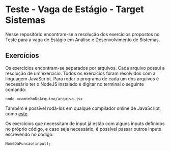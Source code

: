 # Teste - Vaga de Estágio - Target Sistemas

Nesse repositório encontram-se a resolução dos exercícios propostos no Teste para a vaga de Estágio em Análise e Desenvolvimento de Sistemas.

## Exercícios

Os exercícios encontram-se separados por arquivos. Cada arquivo possui a resolução de um exercício. Todos os exercícios foram resolvidos com a linguagem JavaScript.
Para rodar o programa de cada um dos arquivos é necessário ter o NodeJS instalado e digitar no terminal o seguinte comando:

```
node <caminhoDoArquivo/arquivo.js>
```

Também é possível rodá-los em qualque compilador online de JavaScript, como [este](https://www.programiz.com/javascript/online-compiler/).

Os exercícios que necessitam de input já estão com alguns inputs definidos no próprio código, e caso seja necessário, é possível passar outros inputs escrevendo no código:

```
NomeDaFuncao(input);
```